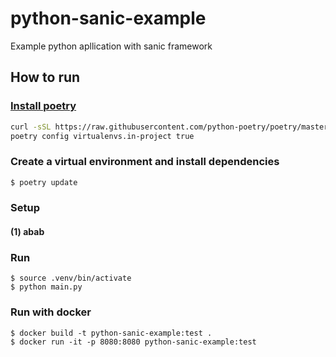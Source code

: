 # python-sanic-example
Example python apllication with sanic framework

## How to run

### [Install poetry](https://python-poetry.org/docs/)

```sh
curl -sSL https://raw.githubusercontent.com/python-poetry/poetry/master/get-poetry.py | python -
poetry config virtualenvs.in-project true
```

### Create a virtual environment and install dependencies

```sh
$ poetry update
```

### Setup

#### (1) abab

### Run
```
$ source .venv/bin/activate
$ python main.py
```

### Run with docker
```
$ docker build -t python-sanic-example:test .
$ docker run -it -p 8080:8080 python-sanic-example:test
```
